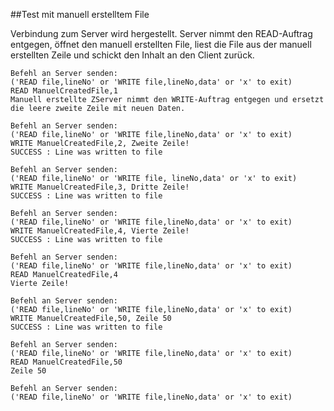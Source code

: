 ##Test mit manuell erstelltem File

Verbindung zum Server wird hergestellt. Server nimmt den READ-Auftrag entgegen, öffnet den manuell erstellten File, 
liest die File aus der manuell erstellten Zeile und schickt den Inhalt an den Client zurück.

    Befehl an Server senden:
    ('READ file,lineNo' or 'WRITE file,lineNo,data' or 'x' to exit)  
    READ ManuelCreatedFile,1  
    Manuell erstellte ZServer nimmt den WRITE-Auftrag entgegen und ersetzt die leere zweite Zeile mit neuen Daten. 

    Befehl an Server senden:  
    ('READ file,lineNo' or 'WRITE file,lineNo,data' or 'x' to exit)  
    WRITE ManuelCreatedFile,2, Zweite Zeile!  
    SUCCESS : Line was written to file  

    Befehl an Server senden:  
    ('READ file,lineNo' or 'WRITE file, lineNo,data' or 'x' to exit)  
    WRITE ManuelCreatedFile,3, Dritte Zeile!  
    SUCCESS : Line was written to file  

    Befehl an Server senden:  
    ('READ file,lineNo' or 'WRITE file,lineNo,data' or 'x' to exit)  
    WRITE ManuelCreatedFile,4, Vierte Zeile!  
    SUCCESS : Line was written to file  

    Befehl an Server senden:  
    ('READ file,lineNo' or 'WRITE file,lineNo,data' or 'x' to exit)  
    READ ManuelCreatedFile,4  
    Vierte Zeile!  

    Befehl an Server senden:  
    ('READ file,lineNo' or 'WRITE file,lineNo,data' or 'x' to exit)  
    WRITE ManuelCreatedFile,50, Zeile 50  
    SUCCESS : Line was written to file  

    Befehl an Server senden:  
    ('READ file,lineNo' or 'WRITE file,lineNo,data' or 'x' to exit)  
    READ ManuelCreatedFile,50  
    Zeile 50  

    Befehl an Server senden:  
    ('READ file,lineNo' or 'WRITE file,lineNo,data' or 'x' to exit)  
